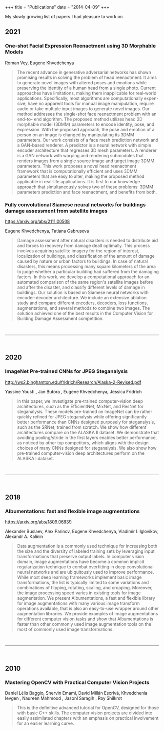 +++
title = "Publications"
date = "2014-04-09"
+++

My slowly growing list of papers I had pleasure to work on

## 2021

### One-shot Facial Expression Reenactment using 3D Morphable Models

Roman Vey, Eugene Khvedchenya

> The recent advance in generative adversarial networks has shown promising results in solving the problem of head reenactment. It aims to generate novel images with altered poses and emotions while preserving the identity of a human head from a single photo. Current approaches have limitations, making them inapplicable for real-world applications. Specifically, most algorithms are computationally expen- sive, have no apparent tools for manual image manipulation, require audio or take multiple input images to generate novel images.
Our method addresses the single-shot face reenactment problem with an end-to- end algorithm. 
> The proposed method utilizes head 3D morphable model (3DMM) parameters to encode identity, pose, and expression. 
> With the proposed approach, the pose and emotion of a person on an image is changed by manipulating its 3DMM parameters. 
> Our work consists of a face mesh prediction network and a GAN-based renderer. 
> A predictor is a neural network with simple encoder architecture that regresses 3D mesh parameters. 
> A renderer is a GAN network with warping and rendering submodules that renders images from a single source image and target image 3DMM parameters.
This work proposes a novel head reenactment framework that is computationally efficient and uses 3DMM parameters that are easy to alter, making the proposed method applicable in real-life applications. It is first to our knowledge approach that simultaneously solves two of these problems: 3DMM parameters prediction and face reenactment, and benefits from both.

### Fully convolutional Siamese neural networks for buildings damage assessment from satellite images

https://arxiv.org/abs/2111.00508

Eugene Khvedchenya, Tatiana Gabruseva

> Damage assessment after natural disasters is needed to distribute aid and forces to recovery from damage dealt optimally. This process involves acquiring satellite imagery for the region of interest, localization of buildings, and classification of the amount of damage caused by nature or urban factors to buildings. In case of natural disasters, this means processing many square kilometers of the area to judge whether a particular building had suffered from the damaging factors.
> In this work, we develop a computational approach for an automated comparison of the same region's satellite images before and after the disaster, and classify different levels of damage in buildings. Our solution is based on Siamese neural networks with encoder-decoder architecture. We include an extensive ablation study and compare different encoders, decoders, loss functions, augmentations, and several methods to combine two images. The solution achieved one of the best results in the Computer Vision for Building Damage Assessment competition.

<br>
<hr>
<br>

## 2020

### ImageNet Pre-trained CNNs for JPEG Steganalysis

http://ws2.binghamton.edu/fridrich/Research/Alaska-2-Revised.pdf

Yassine Yousfi , Jan Butora , Eugene Khvedchenya, Jessica Fridrich

> In this paper, we investigate pre-trained computer-vision deep architectures, such as the EfficientNet, MixNet, and ResNet for steganalysis. These models pre-trained on ImageNet can be rather quickly refined for JPEG steganalysis while offering significantly better performance than CNNs designed purposely for steganalysis, such as the SRNet, trained from scratch. We show how different architectures compare on the ALASKA II dataset. We demonstrate that avoiding pooling/stride in the first layers enables better performance, as noticed by other top competitors, which aligns with the design choices of many CNNs designed for steganalysis. We also show how pre-trained computer-vision deep architectures perform on the ALASKA I dataset. 

<br>
<hr>
<br>

## 2018

### Albumentations: fast and flexible image augmentations

https://arxiv.org/abs/1809.06839

Alexander Buslaev, Alex Parinov, Eugene Khvedchenya, Vladimir I. Iglovikov, Alexandr A. Kalinin

> Data augmentation is a commonly used technique for increasing both the size and the diversity of labeled training sets by leveraging input transformations that preserve output labels. In computer vision domain, image augmentations have become a common implicit regularization technique to combat overfitting in deep convolutional neural networks and are ubiquitously used to improve performance. While most deep learning frameworks implement basic image transformations, the list is typically limited to some variations and combinations of flipping, rotating, scaling, and cropping. Moreover, the image processing speed varies in existing tools for image augmentation. We present Albumentations, a fast and flexible library for image augmentations with many various image transform operations available, that is also an easy-to-use wrapper around other augmentation libraries. We provide examples of image augmentations for different computer vision tasks and show that Albumentations is faster than other commonly used image augmentation tools on the most of commonly used image transformations. 

<br>
<hr>
<br>

## 2010 

### Mastering OpenCV with Practical Computer Vision Projects

Daniel Lélis Baggio, Shervin Emami, David Millán Escrivá, Khvedchenia Ievgen , Naureen Mahmood , Jasonl Saragih , Roy Shilkrot 

> This is the definitive advanced tutorial for OpenCV, designed for those with basic C++ skills. The computer vision projects are divided into easily assimilated chapters with an emphasis on practical involvement for an easier learning curve.